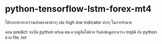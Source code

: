 # python-tensorflow-lstm-forex-mt4

ใช้ระยะห่างระหว่างแท่งของค่าต่างๆ เช่น high low indicator ต่างๆ ในการทำนาย

ตอน predict จะเปิด python พร้อม ea ควบคู่กันไปด้วย
รับส่งข้อมูลระหว่าง mql4 กับ python ด้วย file .txt

